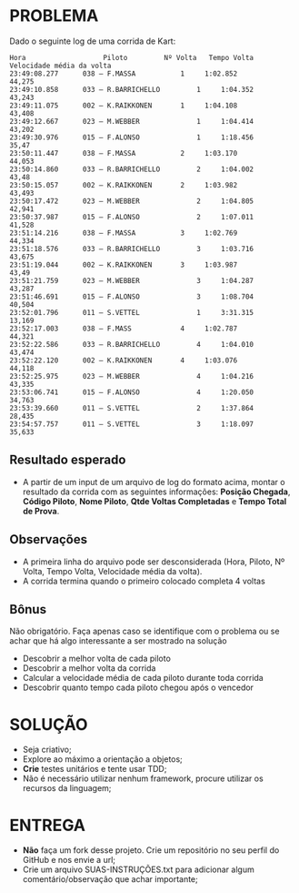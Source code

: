 PROBLEMA
========
Dado o seguinte log de uma corrida de Kart:

```text
Hora				   Piloto	      Nº Volta   Tempo Volta	   Velocidade média da volta
23:49:08.277 	  038 – F.MASSA		  	  1		1:02.852 			44,275
23:49:10.858 	  033 – R.BARRICHELLO		  1		1:04.352 			43,243
23:49:11.075 	  002 – K.RAIKKONEN		  1		1:04.108 			43,408
23:49:12.667 	  023 – M.WEBBER			  1		1:04.414 			43,202
23:49:30.976	  015 – F.ALONSO			  1		1:18.456			35,47
23:50:11.447 	  038 – F.MASSA		  	  2		1:03.170 			44,053
23:50:14.860 	  033 – R.BARRICHELLO		  2		1:04.002 			43,48
23:50:15.057 	  002 – K.RAIKKONEN		  2		1:03.982 			43,493
23:50:17.472 	  023 – M.WEBBER			  2		1:04.805 			42,941
23:50:37.987	  015 – F.ALONSO			  2		1:07.011			41,528
23:51:14.216 	  038 – F.MASSA		  	  3		1:02.769 			44,334
23:51:18.576 	  033 – R.BARRICHELLO		  3		1:03.716 			43,675
23:51:19.044 	  002 – K.RAIKKONEN		  3		1:03.987 			43,49
23:51:21.759 	  023 – M.WEBBER			  3		1:04.287 			43,287
23:51:46.691	  015 – F.ALONSO			  3		1:08.704			40,504
23:52:01.796	  011 – S.VETTEL			  1		3:31.315			13,169
23:52:17.003 	  038 – F.MASS		  	  4		1:02.787 			44,321
23:52:22.586 	  033 – R.BARRICHELLO		  4		1:04.010 			43,474
23:52:22.120 	  002 – K.RAIKKONEN		  4		1:03.076 			44,118
23:52:25.975 	  023 – M.WEBBER			  4		1:04.216 			43,335
23:53:06.741	  015 – F.ALONSO			  4		1:20.050			34,763
23:53:39.660	  011 – S.VETTEL			  2		1:37.864			28,435
23:54:57.757	  011 – S.VETTEL			  3		1:18.097			35,633
```

Resultado esperado
------------------
* A partir de um input de um arquivo de log do formato acima, montar o resultado da corrida com as seguintes informações: **Posição Chegada**, **Código Piloto**, **Nome Piloto**, **Qtde Voltas Completadas** e **Tempo Total de Prova**.

Observações
------------
* A primeira linha do arquivo pode ser desconsiderada (Hora, Piloto, Nº Volta, Tempo Volta, Velocidade média da volta).
* A corrida termina quando o primeiro colocado completa 4 voltas


Bônus
-----
Não obrigatório. Faça apenas caso se identifique com o problema ou se achar que há algo interessante a ser mostrado na solução
* Descobrir a melhor volta de cada piloto
* Descobrir a melhor volta da corrida
* Calcular a velocidade média de cada piloto durante toda corrida
* Descobrir quanto tempo cada piloto chegou após o vencedor


SOLUÇÃO
=======
* Seja criativo;
* Explore ao máximo a orientação a objetos;
* **Crie** testes unitários e tente usar TDD;
* Não é necessário utilizar nenhum framework, procure utilizar os recursos da linguagem;


ENTREGA
=======
* **Não** faça um fork desse projeto. Crie um repositório no seu perfil do GitHub e nos envie a url;
* Crie um arquivo SUAS-INSTRUÇÕES.txt para adicionar algum comentário/observação que achar importante;
